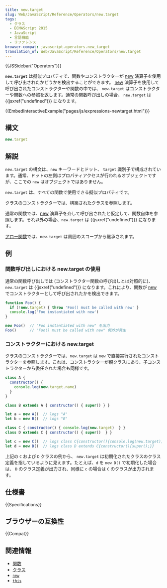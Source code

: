 ```yaml
---
title: new.target
slug: Web/JavaScript/Reference/Operators/new.target
tags:
  - クラス
  - ECMAScript 2015
  - JavaScript
  - 言語機能
  - リファレンス
browser-compat: javascript.operators.new_target
translation_of: Web/JavaScript/Reference/Operators/new.target
---
```

{{JSSidebar("Operators")}}

**`new.target`** は擬似プロパティで、関数やコンストラクターが [new](/ja/docs/Web/JavaScript/Reference/Operators/new) 演算子を使用して呼び出されたかどうかを検出することができます。 [new](/ja/docs/Web/JavaScript/Reference/Operators/new) 演算子を使用して呼び出されたコンストラクターや関数の中では、 `new.target` はコンストラクターや関数への参照を返します。通常の関数呼び出しの場合、 `new.target` は {{jsxref("undefined")}} になります。

{{EmbedInteractiveExample("pages/js/expressions-newtarget.html")}}

## 構文

```js
new.target
```

## 解説

`new.target` の構文は、`new` キーワードとドット、 `target` 識別子で構成されています。通常、ドットの左側はプロパティアクセスが行われるオブジェクトですが、ここでの `new` はオブジェクトではありません。

`new.target` は、すべての関数で使用できる擬似プロパティです。

クラスのコンストラクターでは、構築されたクラスを参照します。

通常の関数では、[new](/ja/docs/Web/JavaScript/Reference/Operators/new) 演算子を介して呼び出されたと仮定して、関数自体を参照します。それ以外の場合、`new.target` は {{jsxref("undefined")}} になります。

[アロー関数](/ja/docs/Web/JavaScript/Reference/Functions/Arrow_functions)では、`new.target` は周囲のスコープから継承されます。

## 例

### 関数呼び出しにおける new\.target の使用

通常の関数呼び出しでは (コンストラクター関数の呼び出しとは対照的に)、 `new.target` は {{jsxref("undefined")}} になります。これにより、関数が [new](/ja/docs/Web/JavaScript/Reference/Operators/new) でコンストラクターとして呼び出されたかを検出できます。

```js
function Foo() {
  if (!new.target) { throw 'Foo() must be called with new' }
  console.log('Foo instantiated with new')
}

new Foo()  // "Foo instantiated with new" を出力
Foo()      // "Foo() must be called with new" 例外が発生
```

### コンストラクターにおける new\.target

クラスのコンストラクターでは、`new.target` は `new` で直接実行されたコンストラクターを参照します。これは、コンストラクターが親クラスにあり、子コンストラクターから委任された場合も同様です。

```js
class A {
  constructor() {
    console.log(new.target.name)
  }
}

class B extends A { constructor() { super() } }

let a = new A()  // logs "A"
let b = new B()  // logs "B"

class C { constructor() { console.log(new.target)  } }
class D extends C { constructor() { super()  } }

let c = new C()  // logs class C{constructor(){console.log(new.target);}}
let d = new D()  // logs class D extends C{constructor(){super();}}
```

上記の `C` および `D` クラスの例から、 `new.target` は初期化されたクラスのクラス定義を指しているように見えます。たとえば、`d` を `new D()` で初期化した場合は、 `D` のクラス定義が出力され、同様に `c` の場合は `C` のクラスが出力されます。

## 仕様書

{{Specifications}}

## ブラウザーの互換性

{{Compat}}

## 関連情報

- [関数](/ja/docs/Web/JavaScript/Reference/Functions)
- [クラス](/ja/docs/Web/JavaScript/Reference/Classes)
- [`new`](/ja/docs/Web/JavaScript/Reference/Operators/new)
- [`this`](/ja/docs/Web/JavaScript/Reference/Operators/this)
